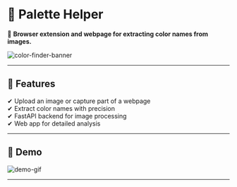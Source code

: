 # 🎨 Palette Helper  

🚀 **Browser extension and webpage for extracting color names from images.**  


![color-finder-banner]()  

---

## 📌 Features
✔ Upload an image or capture part of a webpage  
✔ Extract color names with precision  
✔ FastAPI backend for image processing  
✔ Web app for detailed analysis  

---

## 📸 Demo  

![demo-gif]()  

---